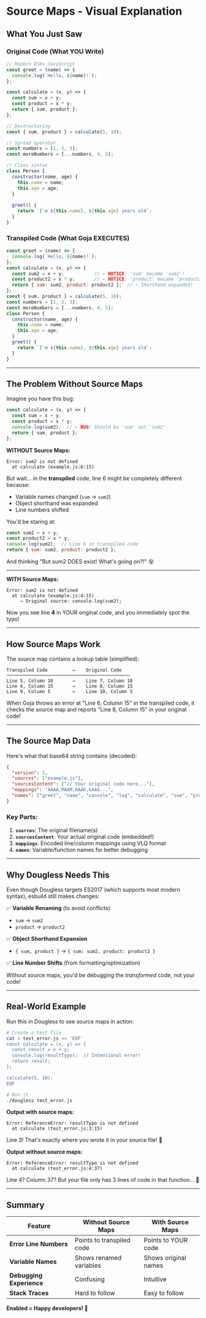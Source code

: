 # Source Maps - Visual Explanation

## What You Just Saw

### Original Code (What YOU Write)
```javascript
// Modern ES6+ JavaScript
const greet = (name) => {
  console.log(`Hello, ${name}!`);
};

const calculate = (x, y) => {
  const sum = x + y;
  const product = x * y;
  return { sum, product };
};

// Destructuring
const { sum, product } = calculate(5, 10);

// Spread operator
const numbers = [1, 2, 3];
const moreNumbers = [...numbers, 4, 5];

// Class syntax
class Person {
  constructor(name, age) {
    this.name = name;
    this.age = age;
  }
  
  greet() {
    return `I'm ${this.name}, ${this.age} years old`;
  }
}
```

### Transpiled Code (What Goja EXECUTES)
```javascript
const greet = (name) => {
  console.log(`Hello, ${name}!`);
};
const calculate = (x, y) => {
  const sum2 = x + y;           // ← NOTICE: 'sum' became 'sum2'!
  const product2 = x * y;       // ← NOTICE: 'product' became 'product2'!
  return { sum: sum2, product: product2 };  // ← Shorthand expanded!
};
const { sum, product } = calculate(5, 10);
const numbers = [1, 2, 3];
const moreNumbers = [...numbers, 4, 5];
class Person {
  constructor(name, age) {
    this.name = name;
    this.age = age;
  }
  greet() {
    return `I'm ${this.name}, ${this.age} years old`;
  }
}
```

---

## The Problem Without Source Maps

Imagine you have this bug:

```javascript
const calculate = (x, y) => {
  const sum = x + y;
  const product = x * y;
  console.log(sum2);  // ← BUG! Should be 'sum' not 'sum2'
  return { sum, product };
};
```

**WITHOUT Source Maps:**
```
Error: sum2 is not defined
  at calculate (example.js:6:15)
```

But wait... in the **transpiled** code, line 6 might be completely different because:
- Variable names changed (`sum` → `sum2`)
- Object shorthand was expanded
- Line numbers shifted

You'd be staring at:
```javascript
const sum2 = x + y;
const product2 = x * y;
console.log(sum2);  // Line 6 in transpiled code
return { sum: sum2, product: product2 };
```

And thinking "But sum2 DOES exist! What's going on?!" 😵

---

**WITH Source Maps:**
```
Error: sum2 is not defined
  at calculate (example.js:4:15)
     → Original source: console.log(sum2);
```

Now you see line **4** in YOUR original code, and you immediately spot the typo!

---

## How Source Maps Work

The source map contains a lookup table (simplified):

```
Transpiled Code         →    Original Code
─────────────────────────────────────────────
Line 5, Column 10       →    Line 7, Column 10
Line 6, Column 15       →    Line 8, Column 15
Line 9, Column 5        →    Line 10, Column 5
```

When Goja throws an error at "Line 6, Column 15" in the transpiled code, it checks the source map and reports "Line 8, Column 15" in your original code!

---

## The Source Map Data

Here's what that base64 string contains (decoded):

```json
{
  "version": 3,
  "sources": ["example.js"],
  "sourcesContent": ["// Your original code here..."],
  "mappings": "AAAA,MAAM,KAAK,GAAG...",
  "names": ["greet", "name", "console", "log", "calculate", "sum", "product"]
}
```

### Key Parts:

1. **`sources`**: The original filename(s)
2. **`sourcesContent`**: Your actual original code (embedded!)
3. **`mappings`**: Encoded line/column mappings using VLQ format
4. **`names`**: Variable/function names for better debugging

---

## Why Dougless Needs This

Even though Dougless targets ES2017 (which supports most modern syntax), esbuild still makes changes:

✅ **Variable Renaming** (to avoid conflicts)
   - `sum` → `sum2`
   - `product` → `product2`

✅ **Object Shorthand Expansion**
   - `{ sum, product }` → `{ sum: sum2, product: product2 }`

✅ **Line Number Shifts** (from formatting/optimization)

Without source maps, you'd be debugging the *transformed* code, not your code!

---

## Real-World Example

Run this in Dougless to see source maps in action:

```bash
# Create a test file
cat > test_error.js << 'EOF'
const calculate = (x, y) => {
  const result = x + y;
  console.log(resultTypo);  // Intentional error!
  return result;
};

calculate(5, 10);
EOF

# Run it
./dougless test_error.js
```

**Output with source maps:**
```
Error: ReferenceError: resultTypo is not defined
  at calculate (test_error.js:3:15)
```

Line 3! That's exactly where you wrote it in your source file! 🎯

**Output without source maps:**
```
Error: ReferenceError: resultTypo is not defined
  at calculate (test_error.js:4:37)
```

Line 4? Column 37? But your file only has 3 lines of code in that function... 🤔

---

## Summary

| Feature | Without Source Maps | With Source Maps |
|---------|-------------------|------------------|
| **Error Line Numbers** | Points to transpiled code | Points to YOUR code |
| **Variable Names** | Shows renamed variables | Shows original names |
| **Debugging Experience** | Confusing | Intuitive |
| **Stack Traces** | Hard to follow | Easy to follow |

**Enabled = Happy developers! 🎉**

